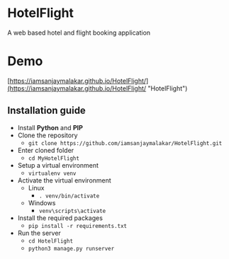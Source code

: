 # HotelFlight
A web based hotel and flight booking application

# Demo
[https://iamsanjaymalakar.github.io/HotelFlight/](https://iamsanjaymalakar.github.io/HotelFlight/ "HotelFlight")



## Installation guide 
  * Install __Python__ and __PIP__
  * Clone the repository
    * ```git clone https://github.com/iamsanjaymalakar/HotelFlight.git```
  * Enter cloned folder
    * ```cd MyHotelFlight```
  * Setup a virtual environment
    * ```virtualenv venv```
  * Activate the virtual environment
    * Linux
      * ```. venv/bin/activate```
    * Windows
      * ```venv\scripts\activate``` 
  * Install the required packages
    * ```pip install -r requirements.txt```
  * Run the server
    * ```cd HotelFlight```
    * ```python3 manage.py runserver```
